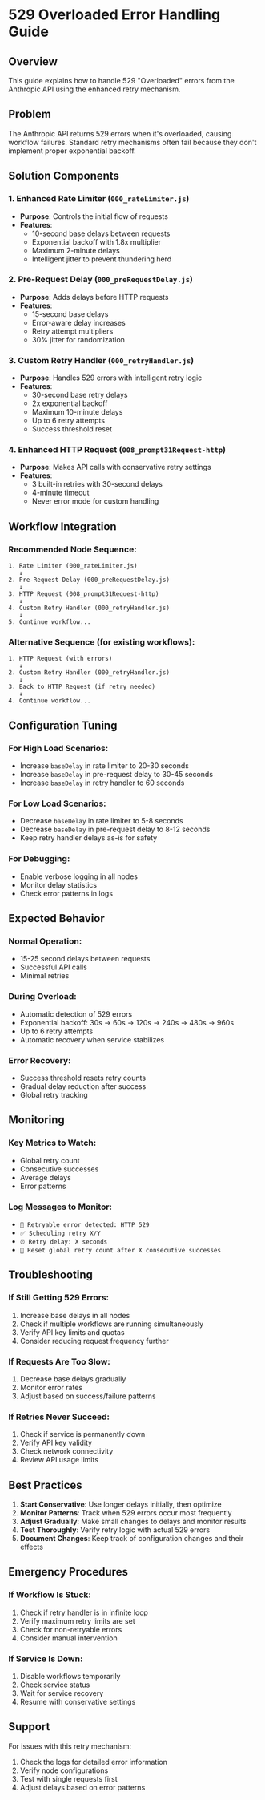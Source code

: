 # 529 Overloaded Error Handling Guide

## Overview

This guide explains how to handle 529 "Overloaded" errors from the Anthropic API using the enhanced retry mechanism.

## Problem

The Anthropic API returns 529 errors when it's overloaded, causing workflow failures. Standard retry mechanisms often fail because they don't implement proper exponential backoff.

## Solution Components

### 1. Enhanced Rate Limiter (`000_rateLimiter.js`)

- **Purpose**: Controls the initial flow of requests
- **Features**:
  - 10-second base delays between requests
  - Exponential backoff with 1.8x multiplier
  - Maximum 2-minute delays
  - Intelligent jitter to prevent thundering herd

### 2. Pre-Request Delay (`000_preRequestDelay.js`)

- **Purpose**: Adds delays before HTTP requests
- **Features**:
  - 15-second base delays
  - Error-aware delay increases
  - Retry attempt multipliers
  - 30% jitter for randomization

### 3. Custom Retry Handler (`000_retryHandler.js`)

- **Purpose**: Handles 529 errors with intelligent retry logic
- **Features**:
  - 30-second base retry delays
  - 2x exponential backoff
  - Maximum 10-minute delays
  - Up to 6 retry attempts
  - Success threshold reset

### 4. Enhanced HTTP Request (`008_prompt31Request-http`)

- **Purpose**: Makes API calls with conservative retry settings
- **Features**:
  - 3 built-in retries with 30-second delays
  - 4-minute timeout
  - Never error mode for custom handling

## Workflow Integration

### Recommended Node Sequence:

```
1. Rate Limiter (000_rateLimiter.js)
   ↓
2. Pre-Request Delay (000_preRequestDelay.js)
   ↓
3. HTTP Request (008_prompt31Request-http)
   ↓
4. Custom Retry Handler (000_retryHandler.js)
   ↓
5. Continue workflow...
```

### Alternative Sequence (for existing workflows):

```
1. HTTP Request (with errors)
   ↓
2. Custom Retry Handler (000_retryHandler.js)
   ↓
3. Back to HTTP Request (if retry needed)
   ↓
4. Continue workflow...
```

## Configuration Tuning

### For High Load Scenarios:

- Increase `baseDelay` in rate limiter to 20-30 seconds
- Increase `baseDelay` in pre-request delay to 30-45 seconds
- Increase `baseDelay` in retry handler to 60 seconds

### For Low Load Scenarios:

- Decrease `baseDelay` in rate limiter to 5-8 seconds
- Decrease `baseDelay` in pre-request delay to 8-12 seconds
- Keep retry handler delays as-is for safety

### For Debugging:

- Enable verbose logging in all nodes
- Monitor delay statistics
- Check error patterns in logs

## Expected Behavior

### Normal Operation:

- 15-25 second delays between requests
- Successful API calls
- Minimal retries

### During Overload:

- Automatic detection of 529 errors
- Exponential backoff: 30s → 60s → 120s → 240s → 480s → 960s
- Up to 6 retry attempts
- Automatic recovery when service stabilizes

### Error Recovery:

- Success threshold resets retry counts
- Gradual delay reduction after success
- Global retry tracking

## Monitoring

### Key Metrics to Watch:

- Global retry count
- Consecutive successes
- Average delays
- Error patterns

### Log Messages to Monitor:

- `🚨 Retryable error detected: HTTP 529`
- `✅ Scheduling retry X/Y`
- `⏰ Retry delay: X seconds`
- `🎉 Reset global retry count after X consecutive successes`

## Troubleshooting

### If Still Getting 529 Errors:

1. Increase base delays in all nodes
2. Check if multiple workflows are running simultaneously
3. Verify API key limits and quotas
4. Consider reducing request frequency further

### If Requests Are Too Slow:

1. Decrease base delays gradually
2. Monitor error rates
3. Adjust based on success/failure patterns

### If Retries Never Succeed:

1. Check if service is permanently down
2. Verify API key validity
3. Check network connectivity
4. Review API usage limits

## Best Practices

1. **Start Conservative**: Use longer delays initially, then optimize
2. **Monitor Patterns**: Track when 529 errors occur most frequently
3. **Adjust Gradually**: Make small changes to delays and monitor results
4. **Test Thoroughly**: Verify retry logic with actual 529 errors
5. **Document Changes**: Keep track of configuration changes and their effects

## Emergency Procedures

### If Workflow Is Stuck:

1. Check if retry handler is in infinite loop
2. Verify maximum retry limits are set
3. Check for non-retryable errors
4. Consider manual intervention

### If Service Is Down:

1. Disable workflows temporarily
2. Check service status
3. Wait for service recovery
4. Resume with conservative settings

## Support

For issues with this retry mechanism:

1. Check the logs for detailed error information
2. Verify node configurations
3. Test with single requests first
4. Adjust delays based on error patterns

